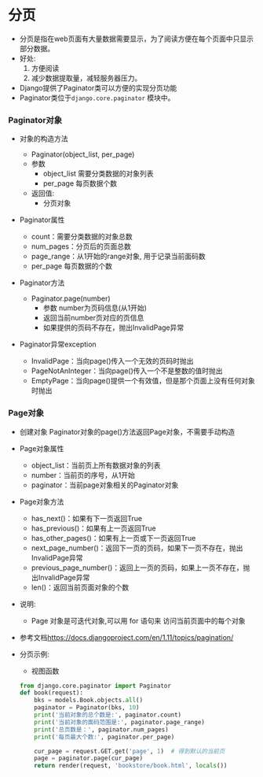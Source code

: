 # 分页

- 分页是指在web页面有大量数据需要显示，为了阅读方便在每个页面中只显示部分数据。
- 好处:
  1. 方便阅读
  2. 减少数据提取量，减轻服务器压力。
- Django提供了Paginator类可以方便的实现分页功能 
- Paginator类位于`django.core.paginator` 模块中。

### Paginator对象

- 对象的构造方法
  - Paginator(object_list, per_page)
  - 参数
    - object_list 需要分类数据的对象列表
    - per_page 每页数据个数
  - 返回值:
    - 分页对象

- Paginator属性
  - count：需要分类数据的对象总数
  - num_pages：分页后的页面总数
  - page_range：从1开始的range对象, 用于记录当前面码数
  - per_page 每页数据的个数

- Paginator方法
  - Paginator.page(number)
    - 参数 number为页码信息(从1开始)
    - 返回当前number页对应的页信息
    - 如果提供的页码不存在，抛出InvalidPage异常

- Paginator异常exception
  - InvalidPage：当向page()传入一个无效的页码时抛出
  - PageNotAnInteger：当向page()传入一个不是整数的值时抛出
  - EmptyPage：当向page()提供一个有效值，但是那个页面上没有任何对象时抛出

### Page对象

- 创建对象
  Paginator对象的page()方法返回Page对象，不需要手动构造
- Page对象属性
  - object_list：当前页上所有数据对象的列表
  - number：当前页的序号，从1开始
  - paginator：当前page对象相关的Paginator对象
- Page对象方法
  - has_next()：如果有下一页返回True
  - has_previous()：如果有上一页返回True
  - has_other_pages()：如果有上一页或下一页返回True
  - next_page_number()：返回下一页的页码，如果下一页不存在，抛出InvalidPage异常
  - previous_page_number()：返回上一页的页码，如果上一页不存在，抛出InvalidPage异常
  - len()：返回当前页面对象的个数
- 说明:
  - Page 对象是可迭代对象,可以用 for 语句来 访问当前页面中的每个对象

- 参考文档<https://docs.djangoproject.com/en/1.11/topics/pagination/>


- 分页示例:

  - 视图函数

  ```python
  from django.core.paginator import Paginator
  def book(request):
      bks = models.Book.objects.all()
      paginator = Paginator(bks, 10)
      print('当前对象的总个数是:', paginator.count)
      print('当前对象的面码范围是:', paginator.page_range)
      print('总页数是：', paginator.num_pages)
      print('每页最大个数:', paginator.per_page)
  
      cur_page = request.GET.get('page', 1)  # 得到默认的当前页
      page = paginator.page(cur_page)
      return render(request, 'bookstore/book.html', locals())
  ```

